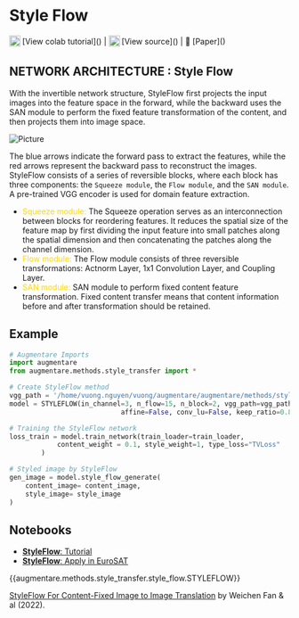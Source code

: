 # Style Flow

<sub>
    <img src="https://upload.wikimedia.org/wikipedia/commons/d/d0/Google_Colaboratory_SVG_Logo.svg" width="20">
</sub>[View colab tutorial]() |
<sub>
    <img src="https://upload.wikimedia.org/wikipedia/commons/9/91/Octicons-mark-github.svg" width="20">
</sub>[View source]() |
📰 [Paper]()

## NETWORK ARCHITECTURE : Style Flow

With the invertible network structure, StyleFlow first projects the input images into the feature space in the forward, while the backward uses the SAN module to perform the fixed feature transformation of the content, and then projects them into image space.

<img src="/home/vuong.nguyen/vuong/augmentare/docs/assets/flow.png" alt="Picture" style="display: block; margin: 0 auto" />

The blue arrows indicate the forward pass to extract the features, while the red arrows represent the backward pass to reconstruct the images. StyleFlow consists of a series of reversible blocks, where each block has three components: the `Squeeze module`, the `Flow module`, and the `SAN module`. A pre-trained VGG encoder is used for domain feature extraction.
    <ul> <li> <span style="color:gold"> Squeeze module: </span> <span> The Squeeze operation serves as an interconnection between blocks for reordering features. It reduces the spatial size of the feature map by first dividing the input feature into small patches along the spatial dimension and then concatenating the patches along the channel dimension. </span> </li>
    <li> <span style="color:gold"> Flow module: </span> <span> The Flow module consists of three reversible transformations: Actnorm Layer, 1x1 Convolution Layer, and Coupling Layer. </span> </li>
    <li> <span style="color:gold"> SAN module: </span> <span> SAN module to perform fixed content feature transformation. Fixed content transfer means that content information before and after transformation should be retained. </span> </li> </ul>

## Example

```python
# Augmentare Imports
import augmentare
from augmentare.methods.style_transfer import *

# Create StyleFlow method
vgg_path = '/home/vuong.nguyen/vuong/augmentare/augmentare/methods/style_transfer/model/vgg_normalised_flow.pth'
model = STYLEFLOW(in_channel=3, n_flow=15, n_block=2, vgg_path=vgg_path,
                            affine=False, conv_lu=False, keep_ratio=0.8, device=device)

# Training the StyleFlow network
loss_train = model.train_network(train_loader=train_loader,
            content_weight = 0.1, style_weight=1, type_loss="TVLoss"
        )

# Styled image by StyleFlow
gen_image = model.style_flow_generate(
    content_image= content_image,
    style_image= style_image
)
```

## Notebooks

- [**StyleFlow**: Tutorial]()
- [**StyleFlow**: Apply in EuroSAT]()

{{augmentare.methods.style_transfer.style_flow.STYLEFLOW}}

[StyleFlow For Content-Fixed Image to Image Translation](https://arxiv.org/pdf/2207.01909.pdf) by Weichen Fan & al (2022).
